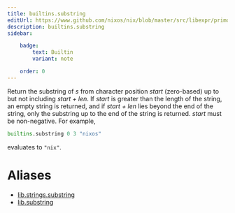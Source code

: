 ```yaml
---
title: builtins.substring
editUrl: https://www.github.com/nixos/nix/blob/master/src/libexpr/primops.cc
description: builtins.substring
sidebar:

    badge:
        text: Builtin
        variant: note

    order: 0
---
```


Return the substring of *s* from character position *start*
(zero-based) up to but not including *start + len*. If *start* is
greater than the length of the string, an empty string is returned,
and if *start + len* lies beyond the end of the string, only the
substring up to the end of the string is returned. *start* must be
non-negative. For example,

```nix
builtins.substring 0 3 "nixos"
```

evaluates to `"nix"`.


# Aliases

- [lib.strings.substring](./reference/lib/strings/lib-strings-substring)
- [lib.substring](./reference/lib/lib-substring)



